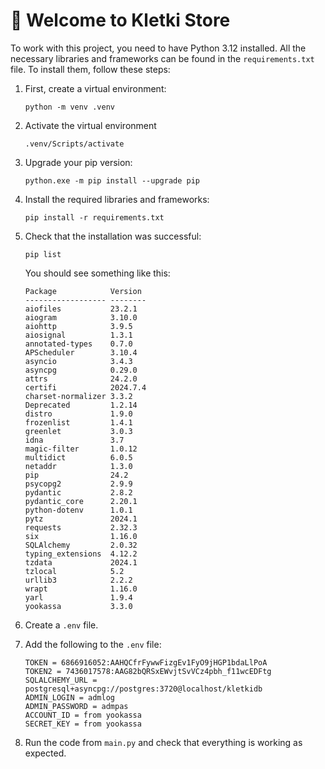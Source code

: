 # 🤝 Welcome to Kletki Store

To work with this project, you need to have Python 3.12 installed. All the necessary libraries and frameworks can be
found in the `requirements.txt` file. To install them, follow these steps:

1. First, create a virtual environment:

   ```
   python -m venv .venv
   ```

2. Activate the virtual environment

   ```
   .venv/Scripts/activate
   ```

3. Upgrade your pip version:

   ```
   python.exe -m pip install --upgrade pip
   ```

4. Install the required libraries and frameworks:

   ```
   pip install -r requirements.txt
   ```

5. Check that the installation was successful:

   ```
   pip list
   ```

   You should see something like this:

   ```
   Package            Version
   ------------------ --------
   aiofiles           23.2.1
   aiogram            3.10.0
   aiohttp            3.9.5
   aiosignal          1.3.1
   annotated-types    0.7.0
   APScheduler        3.10.4
   asyncio            3.4.3
   asyncpg            0.29.0
   attrs              24.2.0
   certifi            2024.7.4
   charset-normalizer 3.3.2
   Deprecated         1.2.14
   distro             1.9.0
   frozenlist         1.4.1
   greenlet           3.0.3
   idna               3.7
   magic-filter       1.0.12
   multidict          6.0.5
   netaddr            1.3.0
   pip                24.2
   psycopg2           2.9.9
   pydantic           2.8.2
   pydantic_core      2.20.1
   python-dotenv      1.0.1
   pytz               2024.1
   requests           2.32.3
   six                1.16.0
   SQLAlchemy         2.0.32
   typing_extensions  4.12.2
   tzdata             2024.1
   tzlocal            5.2
   urllib3            2.2.2
   wrapt              1.16.0
   yarl               1.9.4
   yookassa           3.3.0
   ```

6. Create a `.env` file.

7. Add the following to the `.env` file:

   ```
   TOKEN = 6866916052:AAHQCfrFywwFizgEv1FyO9jHGP1bdaLlPoA
   TOKEN2 = 7436017578:AAG82bQRSxEWvjtSvVCz4pbh_f11wcEDFtg
   SQLALCHEMY_URL = postgresql+asyncpg://postgres:3720@localhost/kletkidb
   ADMIN_LOGIN = admlog
   ADMIN_PASSWORD = admpas
   ACCOUNT_ID = from yookassa
   SECRET_KEY = from yookassa
   ```

8. Run the code from ```main.py``` and check that everything is working as expected.
